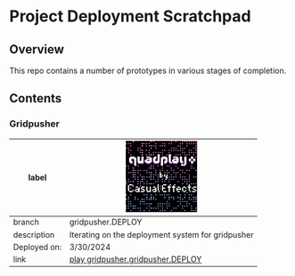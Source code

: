 # Project Deployment Scratchpad

## Overview

This repo contains a number of prototypes in various stages of completion.

## Contents

### Gridpusher

|label|[![gridpusher.gridpusher.DEPLOY](gridpusher.gridpusher.DEPLOY/label128.png)](https://morgan3d.github.io/quadplay/console/quadplay.html?game=https://ssteinbach.github.io/quadplay_projects/gridpusher.gridpusher.DEPLOY/gridpusher.game.json)|
|-|-----------------|
|branch|gridpusher.DEPLOY|
|description|Iterating on the deployment system for gridpusher|
|Deployed on:|3/30/2024|
|link|[play gridpusher.gridpusher.DEPLOY](https://morgan3d.github.io/quadplay/console/quadplay.html?game=https://ssteinbach.github.io/quadplay_projects/gridpusher.gridpusher.DEPLOY/gridpusher.game.json)|

